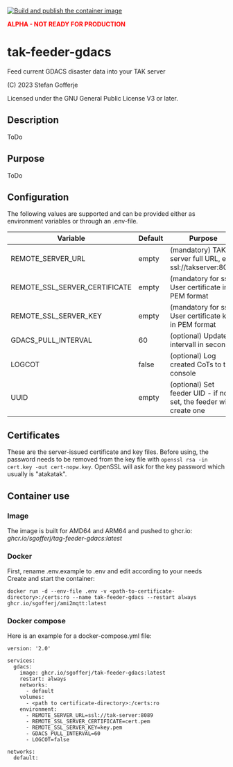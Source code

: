 [![Build and publish the container image](https://github.com/sgofferj/tak-feeder-gdacs/actions/workflows/actions.yml/badge.svg)](https://github.com/sgofferj/tak-feeder-gdacs/actions/workflows/actions.yml)

<font color="red">**ALPHA - NOT READY FOR PRODUCTION**</font>
# tak-feeder-gdacs
Feed current GDACS disaster data into your TAK server

(C) 2023 Stefan Gofferje

Licensed under the GNU General Public License V3 or later.

## Description
ToDo

## Purpose
ToDo
## Configuration
The following values are supported and can be provided either as environment variables or through an .env-file.

| Variable | Default | Purpose |
|----------|---------|---------|
| REMOTE_SERVER_URL | empty | (mandatory) TAK server full URL, e.g. ssl://takserver:8089 |
| REMOTE_SSL_SERVER_CERTIFICATE | empty | (mandatory for ssl) User certificate in PEM format |
| REMOTE_SSL_SERVER_KEY | empty | (mandatory for ssl) User certificate key in PEM format |
| GDACS_PULL_INTERVAL | 60 | (optional) Update intervall in seconds |
| LOGCOT | false | (optional) Log created CoTs to the console |
| UUID | empty | (optional) Set feeder UID - if not set, the feeder will create one |

## Certificates
These are the server-issued certificate and key files. Before using, the password needs to be removed from the key file with `openssl rsa -in cert.key -out cert-nopw.key`. OpenSSL will ask for the key password which usually is "atakatak".

## Container use
### Image
The image is built for AMD64 and ARM64 and pushed to ghcr.io: *ghcr.io/sgofferj/tag-feeder-gdacs:latest*
### Docker
First, rename .env.example to .env and edit according to your needs \
Create and start the container:
```
docker run -d --env-file .env -v <path-to-certificate-directory>:/certs:ro --name tak-feeder-gdacs --restart always ghcr.io/sgofferj/ami2mqtt:latest
```

### Docker compose
Here is an example for a docker-compose.yml file:
```
version: '2.0'

services:
  gdacs:
    image: ghcr.io/sgofferj/tak-feeder-gdacs:latest
    restart: always
    networks:
      - default
    volumes:
      - <path to certificate-directory>:/certs:ro
    environment:
      - REMOTE_SERVER_URL=ssl://tak-server:8089
      - REMOTE_SSL_SERVER_CERTIFICATE=cert.pem
      - REMOTE_SSL_SERVER_KEY=key.pem
      - GDACS_PULL_INTERVAL=60
      - LOGCOT=false

networks:
  default:
